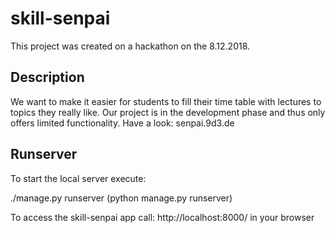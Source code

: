 # skill-senpai
This project was created on a hackathon on the 8.12.2018.


## Description
We want to make it easier for students to fill their time table with lectures to topics they really like.
Our project is in the development phase and thus only offers limited functionality.
Have a look: senpai.9d3.de

## Runserver

To start the local server execute:

./manage.py runserver (python manage.py runserver)

To access the skill-senpai app call: http://localhost:8000/ in your browser
